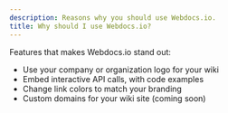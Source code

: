 ```yaml
---
description: Reasons why you should use Webdocs.io.
title: Why should I use Webdocs.io?
---
```

 Features that makes Webdocs.io stand out:

 * Use your company or organization logo for your wiki
 * Embed interactive API calls, with code examples
 * Change link colors to match your branding
 * Custom domains for your wiki site (coming soon)